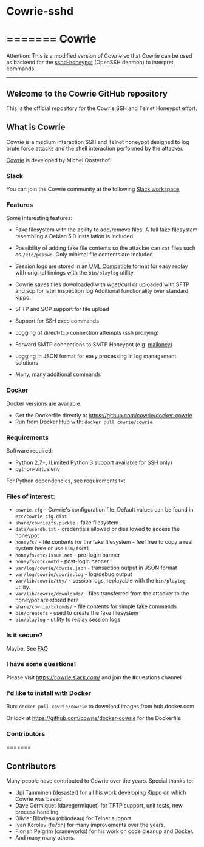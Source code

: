# Cowrie-sshd
=======
Cowrie
======

Attention: This is a modified version of Cowrie so that Cowrie can be used as backend for the [sshd-honeypot](https://github.com/amv42/sshd-honeypot) (OpenSSH deamon) to interpret commands.




---

## Welcome to the Cowrie GitHub repository

This is the official repository for the Cowrie SSH and Telnet
Honeypot effort.

## What is Cowrie

Cowrie is a medium interaction SSH and Telnet honeypot designed to
log brute force attacks and the shell interaction performed by the
attacker.

[Cowrie](http://github.com/cowrie/cowrie/) is developed by Michel Oosterhof.

### Slack

You can join the Cowrie community at the following [Slack workspace](http://bit.ly/cowrieslack)

### Features

Some interesting features:

* Fake filesystem with the ability to add/remove files. A full fake filesystem resembling a Debian 5.0 installation is included
* Possibility of adding fake file contents so the attacker can `cat` files such as `/etc/passwd`. Only minimal file contents are included
* Session logs are stored in an [UML Compatible](http://user-mode-linux.sourceforge.net/)  format for easy replay with original timings with the `bin/playlog` utility.
* Cowrie saves files downloaded with wget/curl or uploaded with SFTP and scp for later inspection
log
Additional functionality over standard kippo:

* SFTP and SCP support for file upload
* Support for SSH exec commands
* Logging of direct-tcp connection attempts (ssh proxying)
* Forward SMTP connections to SMTP Honeypot (e.g. [mailoney](https://github.com/awhitehatter/mailoney))
* Logging in JSON format for easy processing in log management solutions
* Many, many additional commands

### Docker

Docker versions are available.
* Get the Dockerfile directly at https://github.com/cowrie/docker-cowrie
* Run from Docker Hub with: ```docker pull cowrie/cowrie```

### Requirements

Software required:

* Python 2.7+, (Limited Python 3 support available for SSH only)
* python-virtualenv

For Python dependencies, see requirements.txt

### Files of interest:

* `cowrie.cfg` - Cowrie's configuration file. Default values can be found in `etc/cowrie.cfg.dist`
* `share/cowrie/fs.pickle` - fake filesystem
* `data/userdb.txt` - credentials allowed or disallowed to access the honeypot
* `honeyfs/` - file contents for the fake filesystem - feel free to copy a real system here or use `bin/fsctl`
* `honeyfs/etc/issue.net` - pre-login banner
* `honeyfs/etc/motd` - post-login banner
* `var/log/cowrie/cowrie.json` - transaction output in JSON format
* `var/log/cowrie/cowrie.log` - log/debug output
* `var/lib/cowrie/tty/` - session logs, replayable with the `bin/playlog` utility.
* `var/lib/cowrie/downloads/` - files transferred from the attacker to the honeypot are stored here
* `share/cowrie/txtcmds/` - file contents for simple fake commands
* `bin/createfs` - used to create the fake filesystem
* `bin/playlog` - utility to replay session logs

### Is it secure?

Maybe. See [FAQ](https://github.com/cowrie/cowrie/wiki/Frequently-Asked-Questions)

### I have some questions!

Please visit https://cowrie.slack.com/ and join the #questions channel

### I'd like to install with Docker

Run:
```docker pull cowrie/cowrie```
to download images from hub.docker.com

Or look at https://github.com/cowrie/docker-cowrie for the Dockerfile

### Contributors
=======
## Contributors

Many people have contributed to Cowrie over the years. Special thanks to:

* Upi Tamminen (desaster) for all his work developing Kippo on which Cowrie was based
* Dave Germiquet (davegermiquet) for TFTP support, unit tests, new process handling
* Olivier Bilodeau (obilodeau) for Telnet support
* Ivan Korolev (fe7ch) for many improvements over the years.
* Florian Pelgrim (craneworks) for his work on code cleanup and Docker.
* And many many others.

